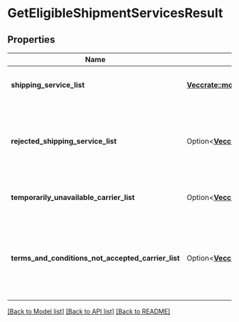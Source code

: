 # GetEligibleShipmentServicesResult

## Properties

Name | Type | Description | Notes
------------ | ------------- | ------------- | -------------
**shipping_service_list** | [**Vec<crate::models::ShippingService>**](ShippingService.md) | A list of shipping services offers. | 
**rejected_shipping_service_list** | Option<[**Vec<crate::models::RejectedShippingService>**](RejectedShippingService.md)> | List of services that were for some reason unavailable for this request | [optional]
**temporarily_unavailable_carrier_list** | Option<[**Vec<crate::models::TemporarilyUnavailableCarrier>**](TemporarilyUnavailableCarrier.md)> | A list of temporarily unavailable carriers. | [optional]
**terms_and_conditions_not_accepted_carrier_list** | Option<[**Vec<crate::models::TermsAndConditionsNotAcceptedCarrier>**](TermsAndConditionsNotAcceptedCarrier.md)> | List of carriers whose terms and conditions were not accepted by the seller. | [optional]

[[Back to Model list]](../README.md#documentation-for-models) [[Back to API list]](../README.md#documentation-for-api-endpoints) [[Back to README]](../README.md)


